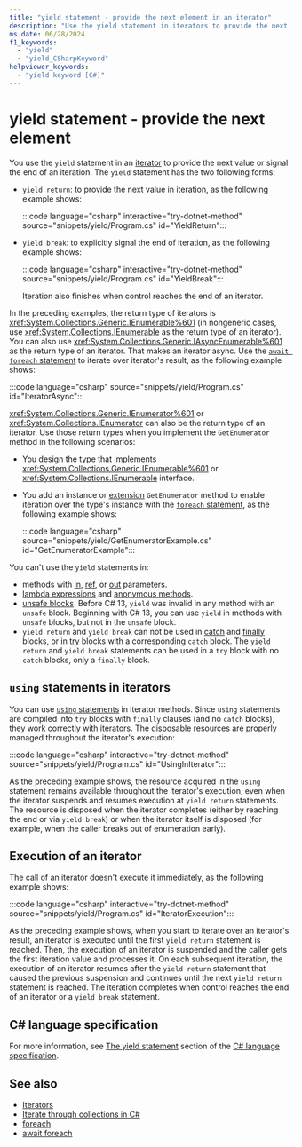 ```yaml
---
title: "yield statement - provide the next element in an iterator"
description: "Use the yield statement in iterators to provide the next value or signal the end of an iteration"
ms.date: 06/28/2024
f1_keywords:
  - "yield"
  - "yield_CSharpKeyword"
helpviewer_keywords:
  - "yield keyword [C#]"
---
```

# yield statement - provide the next element

You use the `yield` statement in an [iterator](../../iterators.md) to provide the next value or signal the end of an iteration. The `yield` statement has the two following forms:

- `yield return`: to provide the next value in iteration, as the following example shows:

  :::code language="csharp" interactive="try-dotnet-method" source="snippets/yield/Program.cs" id="YieldReturn":::

- `yield break`: to explicitly signal the end of iteration, as the following example shows:

  :::code language="csharp" interactive="try-dotnet-method" source="snippets/yield/Program.cs" id="YieldBreak":::

  Iteration also finishes when control reaches the end of an iterator.

In the preceding examples, the return type of iterators is <xref:System.Collections.Generic.IEnumerable%601> (in nongeneric cases, use <xref:System.Collections.IEnumerable> as the return type of an iterator). You can also use <xref:System.Collections.Generic.IAsyncEnumerable%601> as the return type of an iterator. That makes an iterator async. Use the [`await foreach` statement](iteration-statements.md#await-foreach) to iterate over iterator's result, as the following example shows:

:::code language="csharp" source="snippets/yield/Program.cs" id="IteratorAsync":::

<xref:System.Collections.Generic.IEnumerator%601> or <xref:System.Collections.IEnumerator> can also be the return type of an iterator. Use those return types when you implement the `GetEnumerator` method in the following scenarios:

- You design the type that implements <xref:System.Collections.Generic.IEnumerable%601> or <xref:System.Collections.IEnumerable> interface.
- You add an instance or [extension](../../programming-guide/classes-and-structs/extension-methods.md) `GetEnumerator` method to enable iteration over the type's instance with the [`foreach` statement](iteration-statements.md#the-foreach-statement), as the following example shows:

  :::code language="csharp" source="snippets/yield/GetEnumeratorExample.cs" id="GetEnumeratorExample":::

You can't use the `yield` statements in:

- methods with [in](../keywords/method-parameters.md#in-parameter-modifier), [ref](../keywords/ref.md), or [out](../keywords/method-parameters.md#out-parameter-modifier) parameters.
- [lambda expressions](../operators/lambda-expressions.md) and [anonymous methods](../operators/delegate-operator.md).
- [unsafe blocks](../keywords/unsafe.md). Before C# 13, `yield` was invalid in any method with an `unsafe` block. Beginning with C# 13, you can use `yield` in methods with `unsafe` blocks, but not in the `unsafe` block.
- `yield return` and `yield break` can not be used in [catch](../statements/exception-handling-statements.md) and [finally](../statements/exception-handling-statements.md) blocks, or in [try](../statements/exception-handling-statements.md) blocks with a corresponding `catch` block. The `yield return` and `yield break` statements can be used in a `try` block with no `catch` blocks, only a `finally` block.

## `using` statements in iterators

You can use [`using` statements](using.md) in iterator methods. Since `using` statements are compiled into `try` blocks with `finally` clauses (and no `catch` blocks), they work correctly with iterators. The disposable resources are properly managed throughout the iterator's execution:

:::code language="csharp" interactive="try-dotnet-method" source="snippets/yield/Program.cs" id="UsingInIterator":::

As the preceding example shows, the resource acquired in the `using` statement remains available throughout the iterator's execution, even when the iterator suspends and resumes execution at `yield return` statements. The resource is disposed when the iterator completes (either by reaching the end or via `yield break`) or when the iterator itself is disposed (for example, when the caller breaks out of enumeration early).

## Execution of an iterator

The call of an iterator doesn't execute it immediately, as the following example shows:

:::code language="csharp" interactive="try-dotnet-method" source="snippets/yield/Program.cs" id="IteratorExecution":::

As the preceding example shows, when you start to iterate over an iterator's result, an iterator is executed until the first `yield return` statement is reached. Then, the execution of an iterator is suspended and the caller gets the first iteration value and processes it. On each subsequent iteration, the execution of an iterator resumes after the `yield return` statement that caused the previous suspension and continues until the next `yield return` statement is reached. The iteration completes when control reaches the end of an iterator or a `yield break` statement.

## C# language specification

For more information, see [The yield statement](~/_csharpstandard/standard/statements.md#1315-the-yield-statement) section of the [C# language specification](~/_csharpstandard/standard/README.md).

## See also

- [Iterators](../../iterators.md)
- [Iterate through collections in C#](../../programming-guide/concepts/iterators.md)
- [foreach](iteration-statements.md#the-foreach-statement)
- [await foreach](iteration-statements.md#await-foreach)
